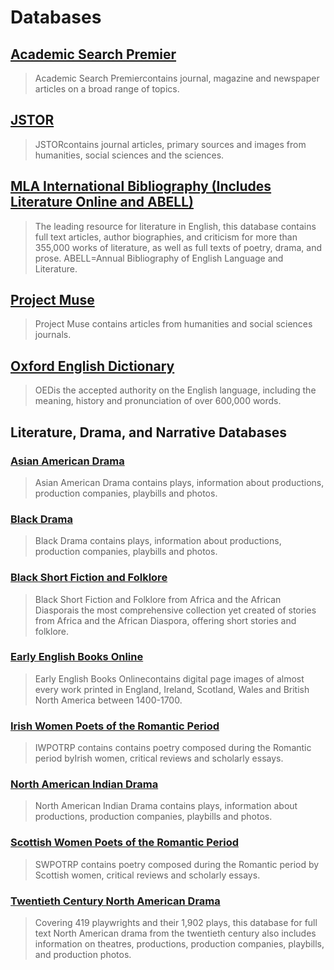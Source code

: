 # Databases

## [Academic Search Premier](http://summit.csuci.edu:2048/login?url=http://search.ebscohost.com/login.aspx?authtype=ip,uid&profile=ehost&defaultdb=aph)

> Academic Search Premiercontains journal, magazine and newspaper articles on a broad range of topics.

## [JSTOR](http://summit.csuci.edu:2048/login?url=http://www.jstor.org/search)

> JSTORcontains journal articles, primary sources and images from humanities, social sciences and the sciences.

## [MLA International Bibliography \(Includes Literature Online and ABELL\)](http://literature.proquest.com/)

> The leading resource for literature in English, this database contains full text articles, author biographies, and criticism for more than 355,000 works of literature, as well as full texts of poetry, drama, and prose. ABELL=Annual Bibliography of English Language and Literature.

## [Project Muse](http://summit.csuci.edu:2048/login?url=http://muse.jhu.edu/)

> Project Muse contains articles from humanities and social sciences journals.

## [Oxford English Dictionary](http://summit.csuci.edu:2048/login?url=http://www.oed.com)

> OEDis the accepted authority on the English language, including the meaning, history and pronunciation of over 600,000 words.

## Literature, Drama, and Narrative Databases

### [Asian American Drama](http://summit.csuci.edu:2048/login?url=http://solomon.aadr.alexanderstreet.com)

> Asian American Drama contains plays, information about productions, production companies, playbills and photos.

### [Black Drama](http://summit.csuci.edu:2048/login?url=http://solomon.bld2.alexanderstreet.com/)

> Black Drama contains plays, information about productions, production companies, playbills and photos.

### [Black Short Fiction and Folklore](http://summit.csuci.edu:2048/login?url=http://lit.alexanderstreet.com/blfi/)

> Black Short Fiction and Folklore from Africa and the African Diasporais the most comprehensive collection yet created of stories from Africa and the African Diaspora, offering short stories and folklore.

### [Early English Books Online](http://summit.csuci.edu/login?url=https://search.proquest.com/eebo)

> Early English Books Onlinecontains digital page images of almost every work printed in England, Ireland, Scotland, Wales and British North America between 1400-1700.

### [Irish Women Poets of the Romantic Period](http://summit.csuci.edu:2048/login?url=http://lit.alexanderstreet.com/iwrp/)

> IWPOTRP contains contains poetry composed during the Romantic period byIrish women, critical reviews and scholarly essays.

### [North American Indian Drama](http://summit.csuci.edu:2048/login?url=http://wlit.alexanderstreet.com)

> North American Indian Drama contains plays, information about productions, production companies, playbills and photos.

### [Scottish Women Poets of the Romantic Period](http://summit.csuci.edu:2048/login?url=http://wlit.alexanderstreet.com)

> SWPOTRP contains poetry composed during the Romantic period by Scottish women, critical reviews and scholarly essays.

### [Twentieth Century North American Drama](http://summit.csuci.edu:2048/login?url=http://nad2.alexanderstreet.com/)

> Covering 419 playwrights and their 1,902 plays, this database for full text North American drama from the twentieth century also includes information on theatres, productions, production companies, playbills, and production photos.



